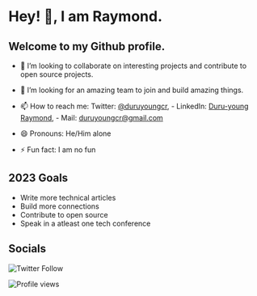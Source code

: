 <!-- [![Header](https://github.com/duruyoungcr/duruyoungcr/blob/main/readme_header_fixed.png#full "Header")](https://dycr.dev/)
 -->
# Hey! 👋, I am Raymond.

## Welcome to my Github profile.

- 👯 I’m looking to collaborate on interesting projects and contribute to open source projects.

- 🤔 I’m looking for an amazing team to join and build amazing things. 

- 📫 How to reach me: Twitter: [@duruyoungcr](https://twitter.com/duruyoungcr), - LinkedIn: [Duru-young Raymond](https://www.linkedin.com/in/duruyoungcr), - Mail: duruyoungcr@gmail.com

- 😄 Pronouns: He/Him alone

- ⚡ Fun fact: I am no fun

## 2023 Goals 

- Write more technical articles
- Build more connections
- Contribute to open source
- Speak in a atleast one tech conference


## Socials

![Twitter Follow](https://img.shields.io/twitter/follow/duruyoungcr?label=Follow%20me&style=social)


![Profile views](https://gpvc.arturio.dev/duruyoungcr)

